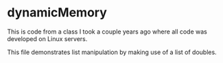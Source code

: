 # dynamicMemory

This is code from a class I took a couple years ago where all code was developed on Linux servers.

This file demonstrates list manipulation by making use of a list of doubles.
